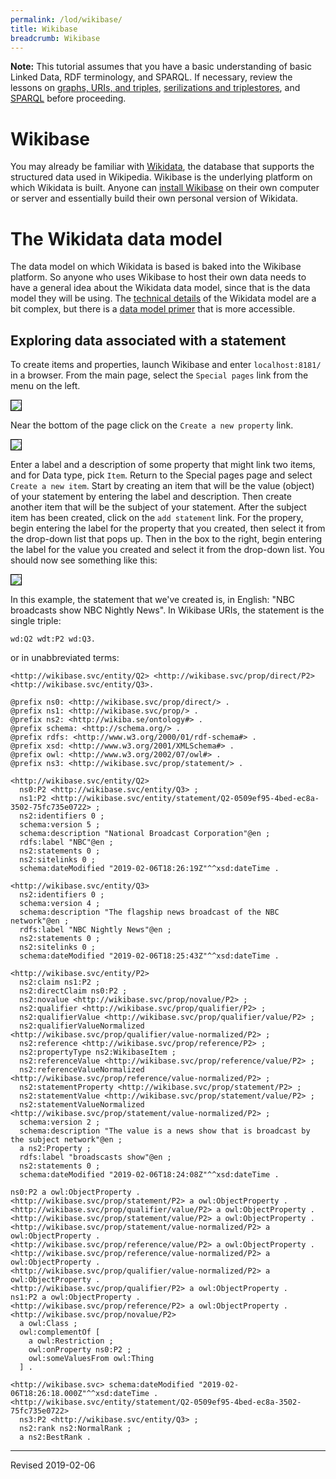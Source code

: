 ```yaml
---
permalink: /lod/wikibase/
title: Wikibase
breadcrumb: Wikibase
---
```

**Note:** This tutorial assumes that you have a basic understanding of basic Linked Data, RDF terminology, and SPARQL.  If necessary, review the lessons on [graphs, URIs, and triples](../graphs/), [serilizations and triplestores](../serialization/), and [SPARQL](../sparql/) before proceeding.

# Wikibase

You may already be familiar with [Wikidata](https://www.wikidata.org/), the database that supports the structured data used in Wikipedia.  Wikibase is the underlying platform on which Wikidata is built.  Anyone can [install Wikibase](../install/#using-docker-compose-to-create-an-instance-of-wikibase-on-your-local-computer) on their own computer or server and essentially build their own personal version of Wikidata.  

# The Wikidata data model

The data model on which Wikidata is based is baked into the Wikibase platform.  So anyone who uses Wikibase to host their own data needs to have a general idea about the Wikidata data model, since that is the data model they will be using.  The [technical details](https://www.mediawiki.org/wiki/Wikibase/DataModel) of the Wikidata model are a bit complex, but there is a [data model primer](https://www.mediawiki.org/wiki/Wikibase/DataModel/Primer) that is more accessible.


## Exploring data associated with a statement

To create items and properties, launch Wikibase and enter `localhost:8181/` in a browser.  From the main page, select the `Special pages` link from the menu on the left.  

<img src="../images/main-page.png" style="border:1px solid black">

Near the bottom of the page click on the `Create a new property` link.  

<img src="../images/new-item.png" style="border:1px solid black">

Enter a label and a description of some property that might link two items, and for Data type, pick `Item`.  Return to the Special pages page and select `Create a new item`.  Start by creating an item that will be the value (object) of your statement by entering the label and description.  Then create another item that will be the subject of your statement.  After the subject item has been created, click on the `add statement` link.  For the propery, begin entering the label for the property that you created, then select it from the drop-down list that pops up.  Then in the box to the right, begin entering the label for the value you created and select it from the drop-down list.  You should now see something like this:

<img src="../images/nbc-page.png" style="border:1px solid black">

In this example, the statement that we've created is, in English: "NBC broadcasts show NBC Nightly News".  In Wikibase URIs, the statement is the single triple:

```turtle
wd:Q2 wdt:P2 wd:Q3.
```

or in unabbreviated terms:

```turtle
<http://wikibase.svc/entity/Q2> <http://wikibase.svc/prop/direct/P2> <http://wikibase.svc/entity/Q3>.
```






```turtle
@prefix ns0: <http://wikibase.svc/prop/direct/> .
@prefix ns1: <http://wikibase.svc/prop/> .
@prefix ns2: <http://wikiba.se/ontology#> .
@prefix schema: <http://schema.org/> .
@prefix rdfs: <http://www.w3.org/2000/01/rdf-schema#> .
@prefix xsd: <http://www.w3.org/2001/XMLSchema#> .
@prefix owl: <http://www.w3.org/2002/07/owl#> .
@prefix ns3: <http://wikibase.svc/prop/statement/> .

<http://wikibase.svc/entity/Q2>
  ns0:P2 <http://wikibase.svc/entity/Q3> ;
  ns1:P2 <http://wikibase.svc/entity/statement/Q2-0509ef95-4bed-ec8a-3502-75fc735e0722> ;
  ns2:identifiers 0 ;
  schema:version 5 ;
  schema:description "National Broadcast Corporation"@en ;
  rdfs:label "NBC"@en ;
  ns2:statements 0 ;
  ns2:sitelinks 0 ;
  schema:dateModified "2019-02-06T18:26:19Z"^^xsd:dateTime .

<http://wikibase.svc/entity/Q3>
  ns2:identifiers 0 ;
  schema:version 4 ;
  schema:description "The flagship news broadcast of the NBC network"@en ;
  rdfs:label "NBC Nightly News"@en ;
  ns2:statements 0 ;
  ns2:sitelinks 0 ;
  schema:dateModified "2019-02-06T18:25:43Z"^^xsd:dateTime .

<http://wikibase.svc/entity/P2>
  ns2:claim ns1:P2 ;
  ns2:directClaim ns0:P2 ;
  ns2:novalue <http://wikibase.svc/prop/novalue/P2> ;
  ns2:qualifier <http://wikibase.svc/prop/qualifier/P2> ;
  ns2:qualifierValue <http://wikibase.svc/prop/qualifier/value/P2> ;
  ns2:qualifierValueNormalized <http://wikibase.svc/prop/qualifier/value-normalized/P2> ;
  ns2:reference <http://wikibase.svc/prop/reference/P2> ;
  ns2:propertyType ns2:WikibaseItem ;
  ns2:referenceValue <http://wikibase.svc/prop/reference/value/P2> ;
  ns2:referenceValueNormalized <http://wikibase.svc/prop/reference/value-normalized/P2> ;
  ns2:statementProperty <http://wikibase.svc/prop/statement/P2> ;
  ns2:statementValue <http://wikibase.svc/prop/statement/value/P2> ;
  ns2:statementValueNormalized <http://wikibase.svc/prop/statement/value-normalized/P2> ;
  schema:version 2 ;
  schema:description "The value is a news show that is broadcast by the subject network"@en ;
  a ns2:Property ;
  rdfs:label "broadscasts show"@en ;
  ns2:statements 0 ;
  schema:dateModified "2019-02-06T18:24:08Z"^^xsd:dateTime .

ns0:P2 a owl:ObjectProperty .
<http://wikibase.svc/prop/statement/P2> a owl:ObjectProperty .
<http://wikibase.svc/prop/qualifier/value/P2> a owl:ObjectProperty .
<http://wikibase.svc/prop/statement/value/P2> a owl:ObjectProperty .
<http://wikibase.svc/prop/statement/value-normalized/P2> a owl:ObjectProperty .
<http://wikibase.svc/prop/reference/value/P2> a owl:ObjectProperty .
<http://wikibase.svc/prop/reference/value-normalized/P2> a owl:ObjectProperty .
<http://wikibase.svc/prop/qualifier/value-normalized/P2> a owl:ObjectProperty .
<http://wikibase.svc/prop/qualifier/P2> a owl:ObjectProperty .
ns1:P2 a owl:ObjectProperty .
<http://wikibase.svc/prop/reference/P2> a owl:ObjectProperty .
<http://wikibase.svc/prop/novalue/P2>
  a owl:Class ;
  owl:complementOf [
    a owl:Restriction ;
    owl:onProperty ns0:P2 ;
    owl:someValuesFrom owl:Thing
  ] .

<http://wikibase.svc> schema:dateModified "2019-02-06T18:26:18.000Z"^^xsd:dateTime .
<http://wikibase.svc/entity/statement/Q2-0509ef95-4bed-ec8a-3502-75fc735e0722>
  ns3:P2 <http://wikibase.svc/entity/Q3> ;
  ns2:rank ns2:NormalRank ;
  a ns2:BestRank .
```


----
Revised 2019-02-06
